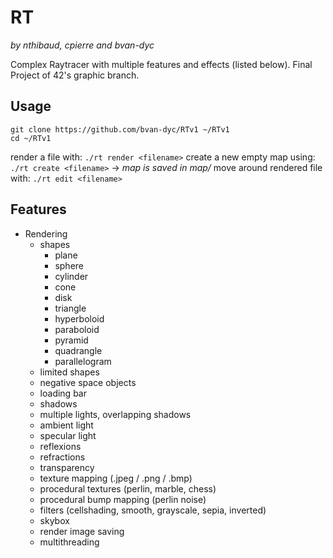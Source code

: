 # RT

*by nthibaud, cpierre and bvan-dyc*

Complex Raytracer with multiple features and effects (listed below). Final Project of 42's graphic branch.

## Usage
```
git clone https://github.com/bvan-dyc/RTv1 ~/RTv1
cd ~/RTv1
```
render a file with: 		`./rt render <filename>`
create a new empty map using:	`./rt create <filename>` -> *map is saved in map/*
move around rendered file with:	`./rt edit <filename>`

## Features

- Rendering
	* shapes
		* plane
		* sphere
		* cylinder
		* cone
		* disk
		* triangle
		* hyperboloid
		* paraboloid
		* pyramid
		* quadrangle
		* parallelogram
	* limited shapes
	* negative space objects
	* loading bar
	* shadows
	* multiple lights, overlapping shadows
	* ambient light
	* specular light
	* reflexions
	* refractions
	* transparency
	* texture mapping (.jpeg / .png / .bmp)
	* procedural textures (perlin, marble, chess)
	* procedural bump mapping (perlin noise)
	* filters (cellshading, smooth, grayscale, sepia, inverted)
	* skybox
	* render image saving
	* multithreading
	
